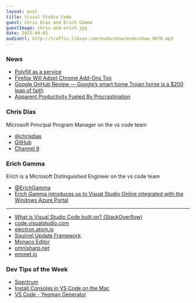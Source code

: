 ```yaml
---
layout: post
title: Visual Studio Code
guest: Chris Dias and Erich Gamma
guestImage: chris-and-erich.jpg
date: 2015-09-01
audioUrl: http://traffic.libsyn.com/msdevshow/msdevshow_0070.mp3
---
```


### News

 - [Polyfill as a service](http://polyfills.io/)
 - [Firefox Will Adopt Chrome Add-Ons Too](https://www.thurrott.com/cloud/5473/firefox-will-adopt-chrome-add-ons-too)
 - [Google OnHub Review — Google’s smart home Trojan horse is a $200 leap of faith](http://arstechnica.com/gadgets/2015/08/google-onhub-review-googles-smart-home-trojan-horse-is-a-200-leap-of-faith/)
 - [Apparent Productivity Fueled By Procrastination](http://wynia.org/Blog/2015/07/apparent-productivity-fueled-by-procrastination)

### Chris Dias

Microsoft Principal Program Manager on the vs code team

 - [@chrisdias](https://twitter.com/chrisdias)
 - [GitHub](https://github.com/chrisdias)
 - [Channel 9](https://channel9.msdn.com/Events/Speakers/Chris-Dias)

### Erich Gamma
Erich is a Microsoft Distinguished Engineer on the vs code team

 - [@ErichGamma](https://twitter.com/ErichGamma)
 - [Erich Gamma introduces us to Visual Studio Online integrated with the Windows Azure Portal](http://azure.microsoft.com/en-us/documentation/videos/erich-gamma-visual-studio-online-azure-part2/)

------------------------------------

 - [What is Visual Studio Code built on? (StackOverflow)](https://stackoverflow.com/questions/29966093/what-is-the-visual-studio-code-editor-built-on)
 - [code.visualstudio.com](https://code.visualstudio.com/)
 - [electron.atom.io](http://electron.atom.io/)
 - [Squirrel Update Framework](https://github.com/Squirrel/Squirrel.Windows)
 - [Monaco Editor](http://blogs.msdn.com/b/monaco/)
 - [omnisharp.net](http://www.omnisharp.net/)
 - [emmet.io](http://emmet.io/)

### Dev Tips of the Week

 - [Spectrum](https://github.com/nigel-sampson/spectrum)
 - [Install Consolas in VS Code on the Mac](http://blog.ikato.com/post/15675823000/how-to-install-consolas-font-on-mac-os-x)
 - [VS Code - Yeoman Generator](https://www.npmjs.com/package/generator-aspnet)
